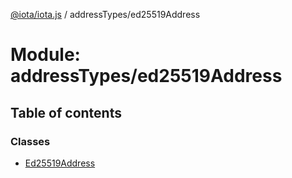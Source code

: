 [@iota/iota.js](../README.md) / addressTypes/ed25519Address

# Module: addressTypes/ed25519Address

## Table of contents

### Classes

- [Ed25519Address](../classes/addresstypes_ed25519address.ed25519address.md)
